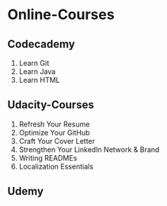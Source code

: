 # Online-Courses


<h2>Codecademy</h2>
<ol>
  <li>Learn Git</li>
  <li>Learn Java</li>
  <li>Learn HTML</li>
</ol>


<h2>Udacity-Courses</h2>
<ol>
  <li>Refresh Your Resume</li>
  <li>Optimize Your GitHub</li>
  <li>Craft Your Cover Letter</li>
  <li>Strengthen Your LinkedIn Network & Brand</li>
  <li>Writing READMEs</li>
  <li>Localization Essentials</li>
<!--   <li></li>
  <li></li>
  <li></li>
  <li></li> -->
</ol>


<h2>Udemy</h2>
<ol>
</ol>
